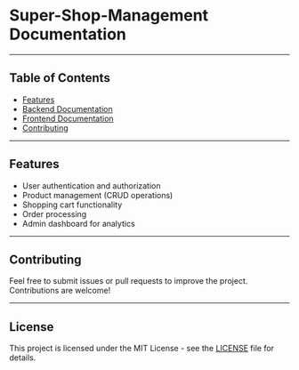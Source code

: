 # Super-Shop-Management Documentation

---

## Table of Contents
- [Features](#features)
- [Backend Documentation](backend/README.md)
- [Frontend Documentation](frontend/README.md)
- [Contributing](#contributing)

---

## Features
- User authentication and authorization
- Product management (CRUD operations)
- Shopping cart functionality
- Order processing
- Admin dashboard for analytics

---

## Contributing
Feel free to submit issues or pull requests to improve the project. Contributions are welcome!

---

## License
This project is licensed under the MIT License - see the [LICENSE](LICENSE) file for details.
